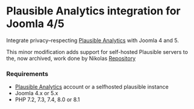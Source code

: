 # Plausible Analytics integration for Joomla 4/5

Integrate privacy–respecting [Plausible Analytics](http://plausible.io) with Joomla 4 and 5.

This minor modification adds support for self-hosted Plausible servers to the, now archived, work done by Nikolas
[Repository](https://github.com/nikosdion/plg_system_plausible)

### Requirements

* [Plausible Analytics](http://plausible.io) account or a selfhosted plausible instance
* Joomla 4.x or 5.x
* PHP 7.2, 7.3, 7.4, 8.0 or 8.1
